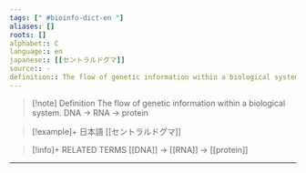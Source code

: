 ```yaml
---
tags: [" #bioinfo-dict-en "]
aliases: []
roots: []
alphabet:: C
language:: en
japanese:: [[セントラルドグマ]] 
source:: -
definition:: The flow of genetic information within a biological system. DNA → RNA → protein
---
```

>[!note] Definition
>The flow of genetic information within a biological system. DNA → RNA → protein

>[!example]+ 日本語
> [[セントラルドグマ]] 

>[!info]+ RELATED TERMS
> [[DNA]] → [[RNA]] → [[protein]]

_____
